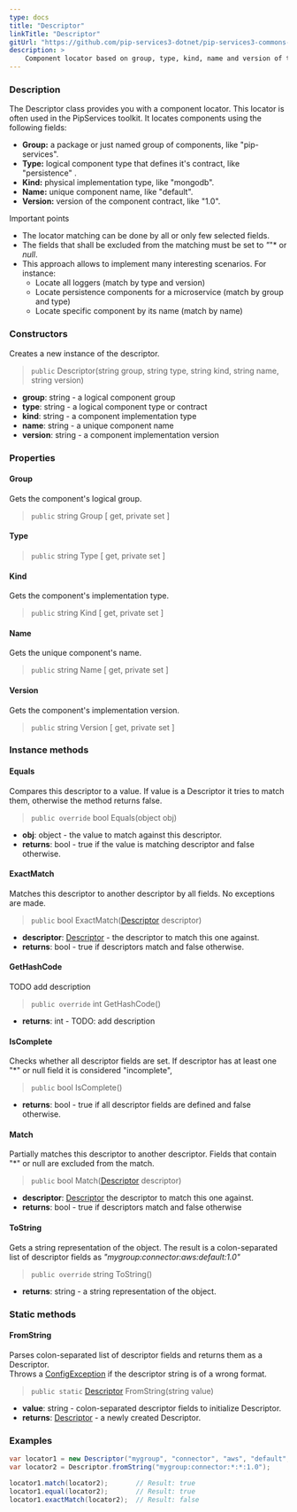 ```yaml
---
type: docs
title: "Descriptor"
linkTitle: "Descriptor"
gitUrl: "https://github.com/pip-services3-dotnet/pip-services3-commons-dotnet"
description: >
    Component locator based on group, type, kind, name and version of the component.
---
```


### Description
The Descriptor class provides you with a component locator. This locator is often used in the PipServices toolkit. It locates components using the following fields:

- **Group:** a package or just named group of components, like "pip-services". 
- **Type:** logical component type that defines it's contract, like "persistence" .
- **Kind:** physical implementation type, like "mongodb".  
- **Name:** unique component name, like "default".  
- **Version:** version of the component contract, like "1.0".  

Important points

- The locator matching can be done by all or only few selected fields. 
- The fields that shall be excluded from the matching must be set to *"*"* or *null*.
- This approach allows to implement many interesting scenarios. For instance:
    - Locate all loggers (match by type and version)  
    - Locate persistence components for a microservice (match by group and type)  
    - Locate specific component by its name (match by name) 

### Constructors
Creates a new instance of the descriptor.

> `public` Descriptor(string group, string type, string kind, string name, string version)

- **group**: string - a logical component group
- **type**: string - a logical component type or contract
- **kind**: string - a component implementation type
- **name**: string - a unique component name
- **version**: string - a component implementation version


### Properties

#### Group
Gets the component's logical group.
> `public` string Group [ get, private set ]

#### Type
> `public` string Type [ get, private set ]

#### Kind
Gets the component's implementation type.
> `public` string Kind [ get, private set ]


#### Name
Gets the unique component's name.
> `public` string Name [ get, private set ]


#### Version
Gets the component's implementation version.
> `public` string Version [ get, private set ]



### Instance methods

#### Equals
Compares this descriptor to a value.
If value is a Descriptor it tries to match them,
otherwise the method returns false.

> `public override` bool Equals(object obj)

- **obj**: object - the value to match against this descriptor.
- **returns**: bool - true if the value is matching descriptor and false otherwise.

#### ExactMatch
Matches this descriptor to another descriptor by all fields.
No exceptions are made.

> `public` bool ExactMatch([Descriptor]() descriptor)

- **descriptor**: [Descriptor]() - the descriptor to match this one against.
- **returns**: bool - true if descriptors match and false otherwise. 

#### GetHashCode
TODO add description

> `public override` int GetHashCode()

- **returns**: int - TODO: add description

#### IsComplete
Checks whether all descriptor fields are set.
If descriptor has at least one "*" or null field it is considered "incomplete",

> `public` bool IsComplete()

- **returns**: bool - true if all descriptor fields are defined and false otherwise.


#### Match
Partially matches this descriptor to another descriptor.
Fields that contain "*" or null are excluded from the match.

> `public` bool Match([Descriptor]() descriptor)

- **descriptor**: [Descriptor]() the descriptor to match this one against.
- **returns**: bool - true if descriptors match and false otherwise 

#### ToString
Gets a string representation of the object.
The result is a colon-separated list of descriptor fields as
*"mygroup:connector:aws:default:1.0"*

> `public override` string ToString()

- **returns**: string - a string representation of the object.

### Static methods

#### FromString
Parses colon-separated list of descriptor fields and returns them as a Descriptor.  
Throws a [ConfigException](../../errors/config_exception) if the descriptor string is of a wrong format.

> `public static` [Descriptor]() FromString(string value)

- **value**: string - colon-separated descriptor fields to initialize Descriptor.
- **returns**: [Descriptor]() - a newly created Descriptor.

### Examples

```cs
var locator1 = new Descriptor("mygroup", "connector", "aws", "default", "1.0");
var locator2 = Descriptor.fromString("mygroup:connector:*:*:1.0");

locator1.match(locator2);       // Result: true
locator1.equal(locator2);       // Result: true
locator1.exactMatch(locator2);  // Result: false

```
